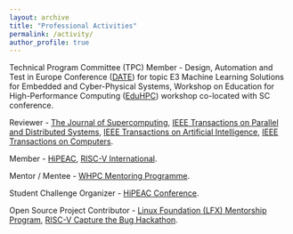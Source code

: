```yaml
---
layout: archive
title: "Professional Activities"
permalink: /activity/
author_profile: true
---
```



Technical Program Committee (TPC) Member - Design, Automation and Test in Europe Conference ([DATE](https://www.date-conference.com/)) for topic E3 Machine Learning Solutions for Embedded and Cyber-Physical Systems, Workshop on Education for High-Performance Computing ([EduHPC](https://tcpp.cs.gsu.edu/curriculum/?q=eduHPC24)) workshop co-located with SC conference.

Reviewer - [The Journal of Supercomputing](https://link.springer.com/journal/11227), [IEEE Transactions on Parallel and Distributed Systems](https://www.computer.org/csdl/journal/td), [IEEE Transactions on Artificial Intelligence](https://ieeexplore.ieee.org/xpl/RecentIssue.jsp?punumber=9078688), [IEEE Transactions on Computers](https://ieeexplore.ieee.org/xpl/RecentIssue.jsp?punumber=12).

Member - [HiPEAC](https://www.hipeac.net/), [RISC-V International](https://riscv.org/).

Mentor / Mentee - [WHPC Mentoring Programme](https://womeninhpc.org/community/mentoring).
 
Student Challenge Organizer - [HiPEAC Conference](https://www.hipeac.net/news/7068/students-hone-your-research-skills-at-hipeac-2025/).

Open Source Project Contributor - [Linux Foundation (LFX) Mentorship Program](https://mentorship.lfx.linuxfoundation.org/project/7da32609-7541-44ce-9534-804cad2ff219), [RISC-V Capture the Bug Hackathon](https://ctbhackathon.com/).
